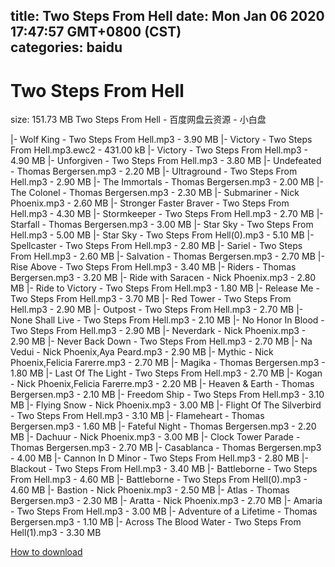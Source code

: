 
title: Two Steps From Hell
date: Mon Jan 06 2020 17:47:57 GMT+0800 (CST)    
categories: baidu
---

# Two Steps From Hell
size: 151.73 MB
 Two Steps From Hell - 百度网盘云资源 - 小白盘
 
|- Wolf King - Two Steps From Hell.mp3 - 3.90 MB
|- Victory - Two Steps From Hell.mp3.ewc2 - 431.00 kB
|- Victory - Two Steps From Hell.mp3 - 4.90 MB
|- Unforgiven - Two Steps From Hell.mp3 - 3.80 MB
|- Undefeated - Thomas Bergersen.mp3 - 2.20 MB
|- Ultraground - Two Steps From Hell.mp3 - 2.90 MB
|- The Immortals - Thomas Bergersen.mp3 - 2.00 MB
|- The Colonel - Thomas Bergersen.mp3 - 2.30 MB
|- Submariner - Nick Phoenix.mp3 - 2.60 MB
|- Stronger Faster Braver - Two Steps From Hell.mp3 - 4.30 MB
|- Stormkeeper - Two Steps From Hell.mp3 - 2.70 MB
|- Starfall - Thomas Bergersen.mp3 - 3.00 MB
|- Star Sky - Two Steps From Hell.mp3 - 5.00 MB
|- Star Sky - Two Steps From Hell(0).mp3 - 5.10 MB
|- Spellcaster - Two Steps From Hell.mp3 - 2.80 MB
|- Sariel - Two Steps From Hell.mp3 - 2.60 MB
|- Salvation - Thomas Bergersen.mp3 - 2.70 MB
|- Rise Above - Two Steps From Hell.mp3 - 3.40 MB
|- Riders - Thomas Bergersen.mp3 - 3.20 MB
|- Ride with Saracen - Nick Phoenix.mp3 - 2.80 MB
|- Ride to Victory - Two Steps From Hell.mp3 - 1.80 MB
|- Release Me - Two Steps From Hell.mp3 - 3.70 MB
|- Red Tower - Two Steps From Hell.mp3 - 2.90 MB
|- Outpost - Two Steps From Hell.mp3 - 2.70 MB
|- None Shall Live - Two Steps From Hell.mp3 - 2.10 MB
|- No Honor In Blood - Two Steps From Hell.mp3 - 2.90 MB
|- Neverdark - Nick Phoenix.mp3 - 2.90 MB
|- Never Back Down - Two Steps From Hell.mp3 - 2.70 MB
|- Na Vedui - Nick Phoenix,Aya Peard.mp3 - 2.90 MB
|- Mythic - Nick Phoenix,Felicia Farerre.mp3 - 2.70 MB
|- Magika - Thomas Bergersen.mp3 - 1.80 MB
|- Last Of The Light - Two Steps From Hell.mp3 - 2.70 MB
|- Kogan - Nick Phoenix,Felicia Farerre.mp3 - 2.20 MB
|- Heaven & Earth - Thomas Bergersen.mp3 - 2.10 MB
|- Freedom Ship - Two Steps From Hell.mp3 - 3.10 MB
|- Flying Snow - Nick Phoenix.mp3 - 3.00 MB
|- Flight Of The Silverbird - Two Steps From Hell.mp3 - 3.10 MB
|- Flameheart - Thomas Bergersen.mp3 - 1.60 MB
|- Fateful Night - Thomas Bergersen.mp3 - 2.20 MB
|- Dachuur - Nick Phoenix.mp3 - 3.00 MB
|- Clock Tower Parade - Thomas Bergersen.mp3 - 2.70 MB
|- Casablanca - Thomas Bergersen.mp3 - 4.00 MB
|- Cannon In D Minor - Two Steps From Hell.mp3 - 2.80 MB
|- Blackout - Two Steps From Hell.mp3 - 3.40 MB
|- Battleborne - Two Steps From Hell.mp3 - 4.60 MB
|- Battleborne - Two Steps From Hell(0).mp3 - 4.60 MB
|- Bastion - Nick Phoenix.mp3 - 2.50 MB
|- Atlas - Thomas Bergersen.mp3 - 2.30 MB
|- Aratta - Nick Phoenix.mp3 - 2.70 MB
|- Amaria - Two Steps From Hell.mp3 - 3.00 MB
|- Adventure of a Lifetime - Thomas Bergersen.mp3 - 1.10 MB
|- Across The Blood Water - Two Steps From Hell(1).mp3 - 3.30 MB

[How to download](https://bpcam.bemobtrk.com/go/2ceec3aa-1ca2-46d6-b9ff-aaa5c184517c?jno=2707)